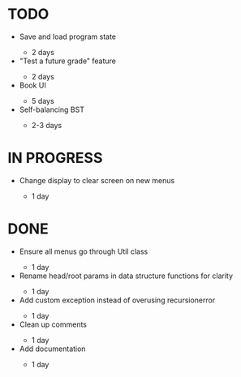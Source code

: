 TODO
===

<ul>
    <li>Save and load program state</li>
        <ul><li>2 days</li></ul>
    <li>"Test a future grade" feature</li>
        <ul><li>2 days</li></ul>
    <li>Book UI</li>
        <ul><li>5 days</li></ul>
    <li>Self-balancing BST</li>
        <ul><li>2-3 days</li></ul>
</ul>


IN PROGRESS
===

<ul>
    <li>Change display to clear screen on new menus</li>
        <ul><li>1 day</li></ul>
</ul>


DONE
===

<ul>
    <li>Ensure all menus go through Util class</li>
        <ul><li>1 day</li></ul>
    <li>Rename head/root params in data structure functions for clarity</li>
        <ul><li>1 day</li></ul>
    <li>Add custom exception instead of overusing recursionerror</li>
        <ul><li>1 day</li></ul>
    <li>Clean up comments</li>
        <ul><li>1 day</li></ul>
    <li>Add documentation</li>
        <ul><li>1 day</li></ul>
</ul>